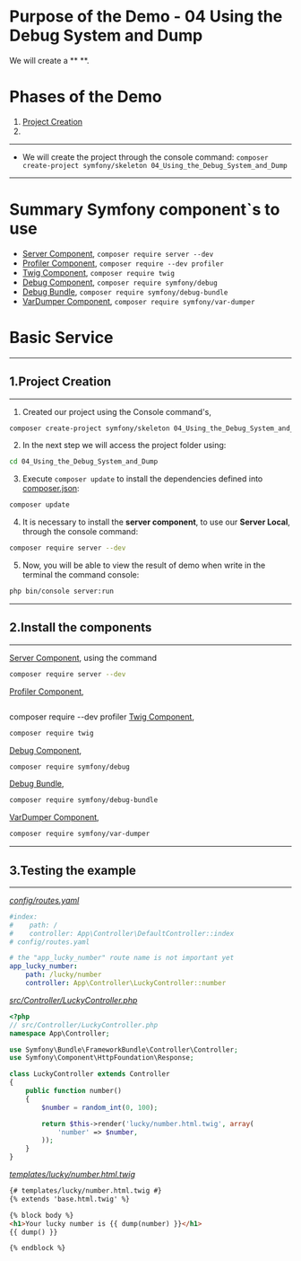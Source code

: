 # Purpose of the Demo - 04 Using the Debug System and Dump

We will create a ** **. 

> 

# Phases of the Demo
1. [Project Creation](#1project-creation)
2. 

---------------------------------------------------------------------------------------

* We will create the project through the console command: `composer create-project symfony/skeleton 04_Using_the_Debug_System_and_Dump`

---------------------------------------------------------------------------------------

# Summary Symfony component`s to use

* [Server Component](https://symfony.com/doc/current/setup.html), `composer require server --dev`
* [Profiler Component](https://symfony.com/doc/current/profiler.html), `composer require --dev profiler`
* [Twig Component](https://twig.symfony.com/doc/2.x/), `composer require twig`
* [Debug Component](http://symfony.com/doc/current/components/debug.html), `composer require symfony/debug`
* [Debug Bundle](https://packagist.org/packages/symfony/debug-bundle), `composer require symfony/debug-bundle`
* [VarDumper Component](https://symfony.com/doc/current/components/var_dumper.html), `composer require symfony/var-dumper`

# Basic Service

--------------------------------------------------------------------------------------------

## 1.Project Creation

--------------------------------------------------------------------------------------------

1. Created our project using the Console command's, 

```bash
composer create-project symfony/skeleton 04_Using_the_Debug_System_and_Dump
```

2. In the next step we will access the project folder using:

```bash
cd 04_Using_the_Debug_System_and_Dump
```

3. Execute `composer update` to install the dependencies defined into [composer.json](./composer.json):

```bash
composer update
```

4. It is necessary to install the **server component**, to use our **Server Local**, through the console command:

```bash
composer require server --dev
```

5. Now, you will be able to view the result of demo when write in the terminal the command console:

```bash
php bin/console server:run
```

--------------------------------------------------------------------------------------------

## 2.Install the components

--------------------------------------------------------------------------------------------


[Server Component](https://symfony.com/doc/current/setup.html), using the command 
```bash
composer require server --dev
```
[Profiler Component](https://symfony.com/doc/current/profiler.html), 
```bash
```
composer require --dev profiler
[Twig Component](https://twig.symfony.com/doc/2.x/), 
```bash
composer require twig
```
[Debug Component](http://symfony.com/doc/current/components/debug.html),
```bash
composer require symfony/debug
```
[Debug Bundle](https://packagist.org/packages/symfony/debug-bundle),
```bash
composer require symfony/debug-bundle
```
[VarDumper Component](https://symfony.com/doc/current/components/var_dumper.html),
```bash
composer require symfony/var-dumper
```

--------------------------------------------------------------------------------------------

## 3.Testing the example

--------------------------------------------------------------------------------------------

_[config/routes.yaml](./config/routes.yaml)_
```yml
#index:
#    path: /
#    controller: App\Controller\DefaultController::index
# config/routes.yaml

# the "app_lucky_number" route name is not important yet
app_lucky_number:
    path: /lucky/number
    controller: App\Controller\LuckyController::number
```

_[src/Controller/LuckyController.php](./src/Controller/LuckyController.php)_
```php
<?php
// src/Controller/LuckyController.php
namespace App\Controller;

use Symfony\Bundle\FrameworkBundle\Controller\Controller;
use Symfony\Component\HttpFoundation\Response;

class LuckyController extends Controller
{
    public function number()
    {
        $number = random_int(0, 100);

        return $this->render('lucky/number.html.twig', array(
            'number' => $number,
        ));
    }
}
```

_[templates/lucky/number.html.twig](./templates/lucky/number.html.twig)_
```html
{# templates/lucky/number.html.twig #}
{% extends 'base.html.twig' %}

{% block body %}
<h1>Your lucky number is {{ dump(number) }}</h1>
{{ dump() }}

{% endblock %}
```